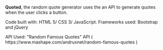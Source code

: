 
<p><b>Quoted</b>, the random quote generator uses the an API to generate quotes when the user clicks a button.</p>

<p>Code built with: HTML 5/ CSS 3/ JavaScript. 
Frameworks used: Bootstrap and jQuery</p>

<p>API Used: "Random Famous Quotes" API ( https://www.mashape.com/andruxnet/random-famous-quotes )</p>



